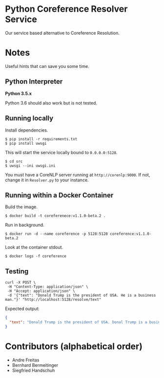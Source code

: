# Python Coreference Resolver Service

Our service based alternative to Coreference Resolution. 

# Notes

Useful hints that can save you some time. 

## Python Interpreter

__Python 3.5.x__

Python 3.6 should also work but is not tested.

## Running locally

Install dependencies.

```
$ pip install -r requirements.txt
$ pip install uwsgi
```

This will start the service locally bound to `0.0.0.0:5128`.

```
$ cd src
$ uwsgi --ini uwsgi.ini
```

You must have a CoreNLP server running at `http://corenlp:9000`. If not,
change it in `Resolver.py` to your instance.

## Running within a Docker Container

Build the image.

```
$ docker build -t coreferenece:v1.1.0-beta.2 .
```

Run in background.

```
$ docker run -d --name coreference -p 5128:5128 coreference:v1.1.0-beta.2
```

Look at the container stdout.

```
$ docker logs -f coreference
```


## Testing


```
curl -X POST \
 -H "Content-Type: application/json" \
 -H "Accept: application/json" \
 -d '{"text": "Donald Trump is the president of USA. He is a business man."}' "http://localhost:5128/resolve/text"
```

Expected output:

```json
{
  "text": "Donald Trump is the president of USA. Donal Trump is a business man.",
}
```

# Contributors (alphabetical order)

- Andre Freitas
- Bernhard Bermeitinger
- Siegfried Handschuh
